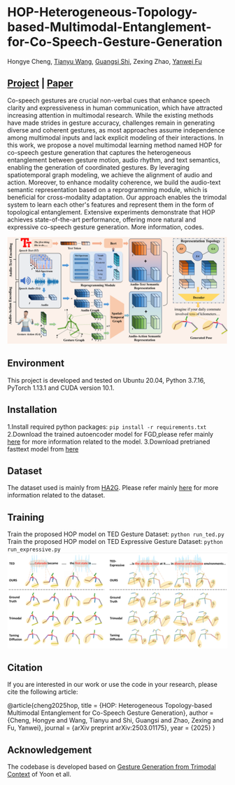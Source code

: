 # HOP-Heterogeneous-Topology-based-Multimodal-Entanglement-for-Co-Speech-Gesture-Generation
Hongye Cheng,  [Tianyu Wang](https://star-uu-wang.github.io/),  [Guangsi Shi](https://au.linkedin.com/in/guangsi-shi-040432126/en),  Zexing Zhao,  [Yanwei Fu](https://yanweifu.github.io/)
## [Project](https://star-uu-wang.github.io/HOP/) | [Paper](https://arxiv.org/abs/2503.01175)
Co-speech gestures are crucial non-verbal cues that enhance speech clarity and expressiveness in human communication, which have attracted increasing attention in multimodal research. While the existing methods have made strides in gesture accuracy, challenges remain in generating diverse and coherent gestures, as most approaches assume independence among multimodal inputs and lack explicit modeling of their interactions. In this work, we propose a novel multimodal learning method named HOP for co-speech gesture generation that captures the heterogeneous entanglement between gesture motion, audio rhythm, and text semantics, enabling the generation of coordinated gestures. By leveraging spatiotemporal graph modeling, we achieve the alignment of audio and action. Moreover, to enhance modality coherence, we build the audio-text semantic representation based on a reprogramming module, which is beneficial for cross-modality adaptation. Our approach enables the trimodal system to learn each other's features and represent them in the form of topological entanglement. Extensive experiments demonstrate that HOP achieves state-of-the-art performance, offering more natural and expressive co-speech gesture generation. More information, codes.

![](https://github.com/Chenghyyy/HOP-Heterogeneous-Topology-based-Multimodal-Entanglement-for-Co-Speech-Gesture-Generation/blob/main/Figures/framework.png)

## Environment
This project is developed and tested on Ubuntu 20.04, Python 3.7.16, PyTorch 1.13.1 and CUDA version 10.1. 

## Installation
1.Install required python packages:
`pip install -r requirements.txt`
2.Download the trained autoencoder model for FGD,please refer mainly [here](https://github.com/alvinliu0/HA2G?tab=readme-ov-file) for more information related to the model.
3.Download pretrianed fasttext model from [here](https://dl.fbaipublicfiles.com/fasttext/vectors-english/crawl-300d-2M-subword.zip)

## Dataset
The dataset used is mainly from [HA2G](https://github.com/alvinliu0/HA2G?tab=readme-ov-file). Please refer mainly [here](https://github.com/alvinliu0/HA2G?tab=readme-ov-file) for more information related to the dataset.

## Training
Train the proposed HOP model on TED Gesture Dataset:
`python run_ted.py`
Train the proposed HOP model on TED Expressive Gesture Dataset:
`python run_expressive.py`
![](https://github.com/Chenghyyy/HOP-Heterogeneous-Topology-based-Multimodal-Entanglement-for-Co-Speech-Gesture-Generation/blob/main/Figures/result.png)

## Citation
If you are interested in our work or use the code in your research, please cite the following article:

@article{cheng2025hop,
  title     = {HOP: Heterogeneous Topology-based Multimodal Entanglement for Co-Speech Gesture Generation},
  author    = {Cheng, Hongye and Wang, Tianyu and Shi, Guangsi and Zhao, Zexing and Fu, Yanwei},
  journal   = {arXiv preprint arXiv:2503.01175},
  year      = {2025}
}

## Acknowledgement
The codebase is developed based on [Gesture Generation from Trimodal Context](https://github.com/ai4r/Gesture-Generation-from-Trimodal-Context) of Yoon et all.
